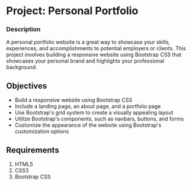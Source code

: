 # Project: Personal Portfolio

### Description

A personal portfolio website is a great way to showcase your skills, experiences, and accomplishments to potential employers or clients. This project involves building a responsive website using Bootstrap CSS that showcases your personal brand and highlights your professional background.

## Objectives
<ul>
    <li>Build a responsive website using Bootstrap CSS</li>
    <li>Include a landing page, an about page, and a portfolio page</li>
    <li>Use Bootstrap's grid system to create a visually appealing layout</li>
    <li>Utilize Bootstrap's components, such as navbars, buttons, and forms</li>
    <li>Customize the appearance of the website using Bootstrap's customization options</li>
</ul>

## Requirements
<ol>
<li>HTML5</li>
<li>CSS3</li>
<li>Bootstrap CSS</li>
</ol>
